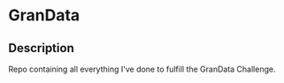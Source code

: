 # GranData

## Description
Repo containing all everything I've done to fulfill the GranData Challenge.